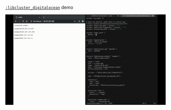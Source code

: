 [`:libcluster_digitalocean`](https://github.com/syfgkjasdkn/libcluster-digitalocean) demo

<img src="https://github.com/syfgkjasdkn/libcluster_digitalocean_example/blob/master/demo.gif">
